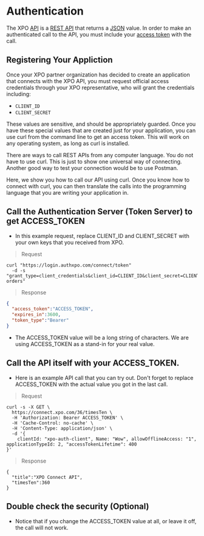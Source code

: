 # Authentication

The XPO [API](https://en.wikipedia.org/wiki/Application_programming_interface) is a [REST API](https://en.wikipedia.org/wiki/Representational_state_transfer) that returns a [JSON](https://www.json.org/) value.  In order to make an authenticated call to the API, you must include your [access token](https://en.wikipedia.org/wiki/Access_token) with the call.

## Registering Your Appliction

Once your XPO partner organization has decided to create an application that connects with the XPO API, you must request official access credentials through your XPO representative, who will grant the credentials including:

* `CLIENT_ID`
* `CLIENT_SECRET`

These values are sensitive, and should be appropriately guarded.
Once you have these special values that are created just for your application, you can use curl from the command line to get an access token.  This will work on any operating system, as long as curl is installed.

There are ways to call REST APIs from any computer language.  You do not have to use curl.  This is just to show one universal way of connecting.  Another good way to test your connection would be to use Postman.

Here, we show you how to call our API using curl.  Once you know how to connect with curl, you can then translate the calls into the programming language that you are writing your application in.

## Call the Authentication Server (Token Server) to get ACCESS_TOKEN

- In this example request, replace CLIENT_ID and CLIENT_SECRET with your own keys that you received from XPO.

> Request

```shell
curl "https://login.authxpo.com/connect/token"
  -d -s "grant_type=client_credentials&client_id=CLIENT_ID&client_secret=CLIENT_SECRET&scope=connect-orders"
```

> Response

```json
{
  "access_token":"ACCESS_TOKEN",
  "expires_in":3600,
  "token_type":"Bearer"
}
```

- The ACCESS_TOKEN value will be a long string of characters.  We are using ACCESS_TOKEN as a stand-in for your real value.

## Call the API itself with your ACCESS_TOKEN.

- Here is an example API call that you can try out.  Don't forget to replace ACCESS_TOKEN with the actual value you got in the last call.

> Request

```shell
curl -s -X GET \
  https://connect.xpo.com/36/timesTen \
  -H 'Authorization: Bearer ACCESS_TOKEN' \
  -H 'Cache-Control: no-cache' \
  -H 'Content-Type: application/json' \
  -d '{
	clientId: "xpo-auth-client", Name: "Wow", allowOfflineAccess: "1", applicationTypeId: 2, "accessTokenLifetime": 400
}'
```

> Response

```
{
  "title":"XPO Connect API",
  "timesTen":360
}
```

## Double check the security (Optional)

- Notice that if you change the ACCESS_TOKEN value at all, or leave it off, the call will not work.
